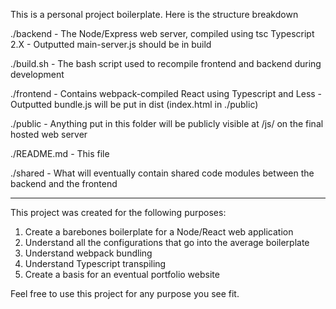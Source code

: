 This is a personal project boilerplate. Here is the structure breakdown

./backend
    - The Node/Express web server, compiled using tsc Typescript 2.X
    - Outputted main-server.js should be in build

./build.sh
    - The bash script used to recompile frontend and backend during development

./frontend
    - Contains webpack-compiled React using Typescript and Less
    - Outputted bundle.js will be put in dist (index.html in ./public)

./public
    - Anything put in this folder will be publicly visible at /js/ on the 
      final hosted web server

./README.md
    - This file

./shared
    - What will eventually contain shared code modules between
      the backend and the frontend

-----

This project was created for the following purposes:

1) Create a barebones boilerplate for a Node/React web application
2) Understand all the configurations that go into the average boilerplate
3) Understand webpack bundling
4) Understand Typescript transpiling
5) Create a basis for an eventual portfolio website

Feel free to use this project for any purpose you see fit.
